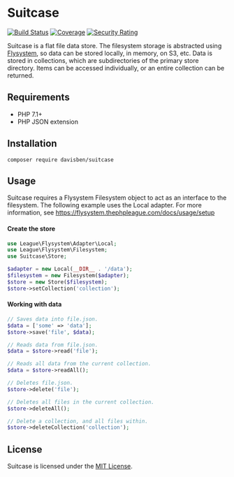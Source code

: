 # Suitcase

[![Build Status](https://travis-ci.org/davisben/suitcase.svg?branch=master)](https://travis-ci.org/davisben/suitcase) [![Coverage](https://sonarcloud.io/api/project_badges/measure?project=davisben_suitcase&metric=coverage)](https://sonarcloud.io/dashboard?id=davisben_suitcase) [![Security Rating](https://sonarcloud.io/api/project_badges/measure?project=davisben_suitcase&metric=security_rating)](https://sonarcloud.io/dashboard?id=davisben_suitcase)

Suitcase is a flat file data store. The filesystem storage is abstracted using [Flysystem](https://flysystem.thephpleague.com/), so data can be stored locally, in memory, on S3, etc. Data is stored in collections, which are subdirectories of the primary store directory. Items can be accessed individually, or an entire collection can be returned.

## Requirements
- PHP 7.1+
- PHP JSON extension

## Installation
```
composer require davisben/suitcase
```

## Usage
Suitcase requires a Flysystem Filesystem object to act as an interface to the filesystem. The following example uses the Local adapter. For more information, see https://flysystem.thephpleague.com/docs/usage/setup

#### Create the store
```php
use League\Flysystem\Adapter\Local;
use League\Flysystem\Filesystem;
use Suitcase\Store;

$adapter = new Local(__DIR__ . '/data');
$filesystem = new Filesystem($adapter);
$store = new Store($filesystem);
$store->setCollection('collection');
```

#### Working with data
```php
// Saves data into file.json.
$data = ['some' => 'data'];
$store->save('file', $data); 

// Reads data from file.json.
$data = $store->read('file');

// Reads all data from the current collection.
$data = $store->readAll();

// Deletes file.json.
$store->delete('file'); 

// Deletes all files in the current collection.
$store->deleteAll();

// Delete a collection, and all files within.
$store->deleteCollection('collection');
```

## License
Suitcase is licensed under the [MIT License](https://github.com/davisben/suitcase/blob/master/LICENSE).
